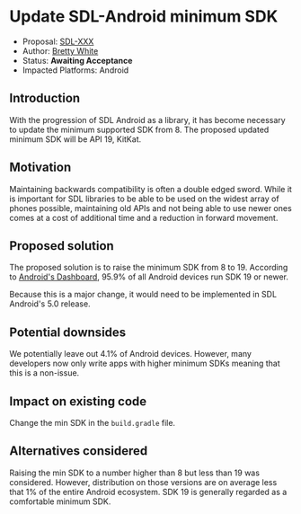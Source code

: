 # Update SDL-Android minimum SDK

* Proposal: [SDL-XXX](XXXX-update-android-min-sdk.md)
* Author: [Bretty White](https://github.com/brettywhite)
* Status: **Awaiting Acceptance**
* Impacted Platforms: Android

## Introduction

With the progression of SDL Android as a library, it has become necessary to update the minimum supported SDK from 8. The proposed updated minimum SDK will be API 19, KitKat. 

## Motivation

Maintaining backwards compatibility is often a double edged sword. While it is important for SDL libraries to be able to be used on the widest array of phones possible, maintaining old APIs and not being able to use newer ones comes at a cost of additional time and a reduction in forward movement.

## Proposed solution

The proposed solution is to raise the minimum SDK from 8 to 19. According to [Android's Dashboard](https://developer.android.com/about/dashboards/), 95.9% of all Android devices run SDK 19 or newer. 

Because this is a major change, it would need to be implemented in SDL Android's 5.0 release.


## Potential downsides

We potentially leave out 4.1% of Android devices. However, many developers now only write apps with higher minimum SDKs meaning that this is a non-issue.


## Impact on existing code

Change the min SDK in the `build.gradle` file.

## Alternatives considered

Raising the min SDK to a number higher than 8 but less than 19 was considered. However, distribution on those versions are on average less that 1% of the entire Android ecosystem. SDK 19 is generally regarded as a comfortable minimum SDK.